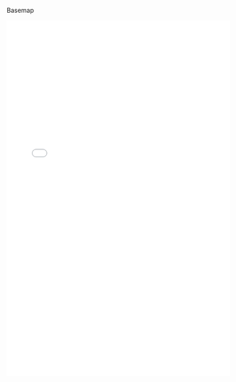 Basemap

<iframe width="100%" height="800" src="HTML_06082020.html" frameborder="0" allowfullscreen=""></iframe>
